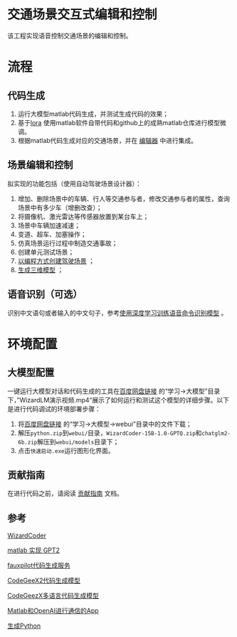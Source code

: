 # 交通场景交互式编辑和控制

该工程实现语音控制交通场景的编辑和控制。

# 流程

## 代码生成

1. 运行大模型matlab代码生成，并测试生成代码的效果；
2. 基于[lora](https://github.com/microsoft/LoRA) 使用matlab软件自带代码和github上的成熟matlab仓库进行模型微调。
3. 根据matlab代码生成对应的交通场景，并在 [编辑器](https://marketplace.visualstudio.com/items?itemName=MathWorks.language-matlab) 中进行集成。


## 场景编辑和控制

拟实现的功能包括（使用自动驾驶场景设计器）：
1. 增加、删除场景中的车辆、行人等交通参与者，修改交通参与者的属性，查询场景中有多少车（增删改查）；
2. 将摄像机、激光雷达等传感器放置到某台车上；
3. 场景中车辆加速减速；
4. 变道、超车、加塞操作；
5. 仿真场景运行过程中制造交通事故；
6. 创建单元测试场景；
7. [以编程方式创建驾驶场景](https://ww2.mathworks.cn/help/driving/ug/create-driving-scenario-programmatically.html) ；
8. [生成三维模型](https://github.com/uezo/ChatdollKit) ；

## 语音识别（可选）

识别中文语句或者输入的中文句子，参考[使用深度学习训练语音命令识别模型](https://ww2.mathworks.cn/help/releases/R2022b/audio/ug/train-speech-command-recognition-model-using-deep-learning.html) 。




# 环境配置

## 大模型配置

一键运行大模型对话和代码生成的工具在[百度网盘链接](https://pan.baidu.com/s/1n2fJvWff4pbtMe97GOqtvQ?pwd=hutb) 的“学习->大模型”目录下，”WizardLM演示视频.mp4“展示了如何运行和测试这个模型的详细步骤。以下是进行代码调试的环境部署步骤：

1. 将[百度网盘链接](https://pan.baidu.com/s/1n2fJvWff4pbtMe97GOqtvQ?pwd=hutb) 的“学习->大模型->webui”目录中的文件下载；
2. 解压`python.zip`到`webui/`目录，`WizardCoder-15B-1.0-GPTQ.zip`和`chatglm2-6b.zip`解压到`webui/models`目录下；
3. 点击`快速启动.exe`运行图形化界面。


## 贡献指南
在进行代码之前，请阅读 [贡献指南](https://github.com/OpenHUTB/bazaar/blob/master/CONTRIBUTING.md) 文档。

##  参考
[WizardCoder](https://github.com/nlpxucan/WizardLM/tree/main/WizardCoder) 

[matlab 实现 GPT2](https://github.com/matlab-deep-learning/transformer-models)

[fauxpilot代码生成服务](https://github.com/fauxpilot/fauxpilot) 

[CodeGeeX2代码生成模型](https://github.com/THUDM/CodeGeeX2) 

[CodeGeezX多语言代码生成模型](https://github.com/THUDM/CodeGeeX) 

[Matlab和OpenAI进行通信的App](https://github.com/toshiakit/MatGPT)

[生成Python](https://github.com/microsoft/PyCodeGPT) 


